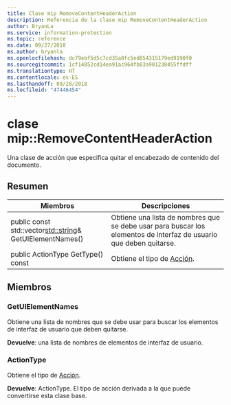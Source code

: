 ```yaml
---
title: Clase mip RemoveContentHeaderAction
description: Referencia de la clase mip RemoveContentHeaderAction
author: BryanLa
ms.service: information-protection
ms.topic: reference
ms.date: 09/27/2018
ms.author: bryanla
ms.openlocfilehash: dc79ebf5d5c7cd35a8fc5ed854315179ed9190f0
ms.sourcegitcommit: 1cf14852cd14ea91ac964fb03a901238455ffdff
ms.translationtype: HT
ms.contentlocale: es-ES
ms.lasthandoff: 09/28/2018
ms.locfileid: "47446454"
---
```

# <a name="class-mipremovecontentheaderaction"></a>clase mip::RemoveContentHeaderAction 
Una clase de acción que especifica quitar el encabezado de contenido del documento.
  
## <a name="summary"></a>Resumen
 Miembros                        | Descripciones                                
--------------------------------|---------------------------------------------
public const std::vector<std::string>& GetUIElementNames()  |  Obtiene una lista de nombres que se debe usar para buscar los elementos de interfaz de usuario que deben quitarse.
 public ActionType GetType() const  |  Obtiene el tipo de [Acción](class_mip_action.md).
  
## <a name="members"></a>Miembros
  
### <a name="getuielementnames"></a>GetUIElementNames
Obtiene una lista de nombres que se debe usar para buscar los elementos de interfaz de usuario que deben quitarse.

  
**Devuelve**: una lista de nombres de elementos de interfaz de usuario.
  
### <a name="actiontype"></a>ActionType
Obtiene el tipo de [Acción](class_mip_action.md).

  
**Devuelve**: ActionType. El tipo de acción derivada a la que puede convertirse esta clase base.